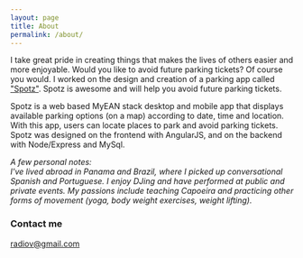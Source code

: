 ```yaml
---
layout: page
title: About
permalink: /about/
---
```


I take great pride in creating things that makes the lives of others easier and more enjoyable. Would you like to avoid future parking tickets? Of course you would. I worked on the design and creation of a parking app called ["Spotz"](http://spotz.herokuapp.com).  Spotz is awesome and will help you avoid future parking tickets.

Spotz is a web based MyEAN stack desktop and mobile app that displays available parking options (on a map) according to date, time and location. With this app, users can locate places to park and avoid parking tickets. Spotz was designed on the frontend with AngularJS, and on the backend with Node/Express and MySql.

_A few personal notes:  
I've lived abroad in Panama and Brazil, where I picked up conversational Spanish and Portuguese. I enjoy DJing and have performed at public and private events. My passions include teaching Capoeira and practicing other forms of movement (yoga, body weight exercises, weight lifting)._


### Contact me

[radiov@gmail.com](mailto:radiov@gmail.com)

